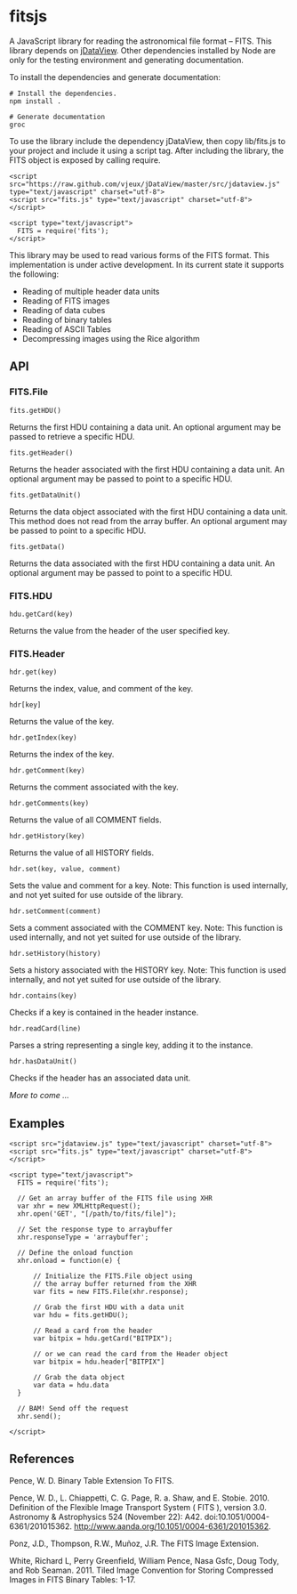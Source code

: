 fitsjs
======

A JavaScript library for reading the astronomical file format – FITS.  This library depends on [jDataView](https://github.com/vjeux/jDataView).  Other dependencies installed by Node are only for the testing environment and generating documentation.

To install the dependencies and generate documentation:

    # Install the dependencies.
    npm install .
    
    # Generate documentation
    groc
    
To use the library include the dependency jDataView, then copy lib/fits.js to your project and include it using a script tag.  After including the library, the FITS object is exposed by calling require.

    <script src="https://raw.github.com/vjeux/jDataView/master/src/jdataview.js" type="text/javascript" charset="utf-8">
    <script src="fits.js" type="text/javascript" charset="utf-8">
    </script>
    
    <script type="text/javascript">
      FITS = require('fits');
    </script>
    
This library may be used to read various forms of the FITS format.  This implementation is under active development.  In its current state it supports the following:

* Reading of multiple header data units
* Reading of FITS images
* Reading of data cubes
* Reading of binary tables
* Reading of ASCII Tables
* Decompressing images using the Rice algorithm

API
---

### FITS.File

    fits.getHDU()
Returns the first HDU containing a data unit.  An optional argument may be passed to retrieve 
a specific HDU.

    fits.getHeader()
Returns the header associated with the first HDU containing a data unit.  An optional argument
may be passed to point to a specific HDU.

    fits.getDataUnit()
Returns the data object associated with the first HDU containing a data unit.  This method does not read from the array buffer.
An optional argument may be passed to point to a specific HDU.

    fits.getData()
Returns the data associated with the first HDU containing a data unit.  An optional argument
may be passed to point to a specific HDU.

### FITS.HDU

    hdu.getCard(key)
Returns the value from the header of the user specified key.

### FITS.Header

    hdr.get(key)
Returns the index, value, and comment of the key.

    hdr[key]
Returns the value of the key.

    hdr.getIndex(key)
Returns the index of the key.

    hdr.getComment(key)
Returns the comment associated with the key.

    hdr.getComments(key)
Returns the value of all COMMENT fields.

    hdr.getHistory(key)
Returns the value of all HISTORY fields.

    hdr.set(key, value, comment)
Sets the value and comment for a key.  Note: This function is used internally, and not yet suited for use outside of the library.

    hdr.setComment(comment)
Sets a comment associated with the COMMENT key.  Note: This function is used internally, and not yet suited for use outside of the library.

    hdr.setHistory(history)
Sets a history associated with the HISTORY key.  Note: This function is used internally, and not yet suited for use outside of the library.

    hdr.contains(key)
Checks if a key is contained in the header instance.

    hdr.readCard(line)
Parses a string representing a single key, adding it to the instance.

    hdr.hasDataUnit()
Checks if the header has an associated data unit.

*More to come ...*

Examples
--------
    <script src="jdataview.js" type="text/javascript" charset="utf-8">
    <script src="fits.js" type="text/javascript" charset="utf-8">
    </script>
    
    <script type="text/javascript">
      FITS = require('fits');
      
      // Get an array buffer of the FITS file using XHR
      var xhr = new XMLHttpRequest();
      xhr.open('GET', "[/path/to/fits/file]");
      
      // Set the response type to arraybuffer
      xhr.responseType = 'arraybuffer';
      
      // Define the onload function
      xhr.onload = function(e) {
          
          // Initialize the FITS.File object using
          // the array buffer returned from the XHR
          var fits = new FITS.File(xhr.response);
          
          // Grab the first HDU with a data unit
          var hdu = fits.getHDU();
          
          // Read a card from the header
          var bitpix = hdu.getCard("BITPIX");
          
          // or we can read the card from the Header object
          var bitpix = hdu.header["BITPIX"]
          
          // Grab the data object
          var data = hdu.data
      }
      
      // BAM! Send off the request
      xhr.send();
      
    </script>

References
----------

Pence, W. D. Binary Table Extension To FITS.

Pence, W. D., L. Chiappetti, C. G. Page, R. a. Shaw, and E. Stobie. 2010. Definition of the Flexible Image Transport System ( FITS ), version 3.0. Astronomy & Astrophysics 524 (November 22): A42. doi:10.1051/0004-6361/201015362. http://www.aanda.org/10.1051/0004-6361/201015362.

Ponz, J.D., Thompson, R.W., Muñoz, J.R. The FITS Image Extension.

White, Richard L, Perry Greenfield, William Pence, Nasa Gsfc, Doug Tody, and Rob Seaman. 2011. Tiled Image Convention for Storing Compressed Images in FITS Binary Tables: 1-17.
